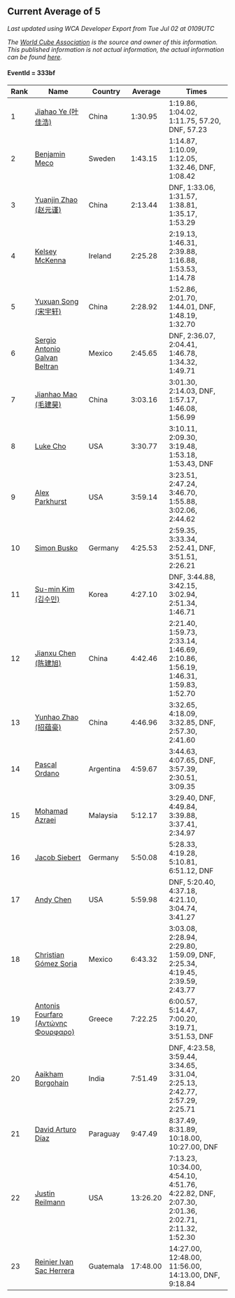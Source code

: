 ## Current Average of 5

*Last updated using WCA Developer Export from Tue Jul 02 at 0109UTC*

*The [World Cube Association](https://www.worldcubeassociation.org) is the source and owner of this information. This published information is not actual information, the actual information can be found [here](https://www.worldcubeassociation.org/results).*

#### EventId = 333bf

|Rank|Name|Country|Average|Times|  
|--|--|--|--|--|  
|1|[Jiahao Ye (叶佳浩)](https://www.worldcubeassociation.org/persons/2016YEJI01)|China|1:30.95|1:19.86, 1:04.02, 1:11.75, 57.20, DNF, 57.23|  
|2|[Benjamin Meco](https://www.worldcubeassociation.org/persons/2012MECO01)|Sweden|1:43.15|1:14.87, 1:10.09, 1:12.05, 1:32.46, DNF, 1:08.42|  
|3|[Yuanjin Zhao (赵元谨)](https://www.worldcubeassociation.org/persons/2015ZHAO22)|China|2:13.44|DNF, 1:33.06, 1:31.57, 1:38.81, 1:35.17, 1:53.29|  
|4|[Kelsey McKenna](https://www.worldcubeassociation.org/persons/2012MCKE01)|Ireland|2:25.28|2:19.13, 1:46.31, 2:39.88, 1:16.88, 1:53.53, 1:14.78|  
|5|[Yuxuan Song (宋宇轩)](https://www.worldcubeassociation.org/persons/2018SONG20)|China|2:28.92|1:52.86, 2:01.70, 1:44.01, DNF, 1:48.19, 1:32.70|  
|6|[Sergio Antonio Galvan Beltran](https://www.worldcubeassociation.org/persons/2017BELT01)|Mexico|2:45.65|DNF, 2:36.07, 2:04.41, 1:46.78, 1:34.32, 1:49.71|  
|7|[Jianhao Mao (毛建昊)](https://www.worldcubeassociation.org/persons/2018MAOJ03)|China|3:03.16|3:01.30, 2:14.03, DNF, 1:57.17, 1:46.08, 1:56.99|  
|8|[Luke Cho](https://www.worldcubeassociation.org/persons/2014CHOL01)|USA|3:30.77|3:10.11, 2:09.30, 3:19.48, 1:53.18, 1:53.43, DNF|  
|9|[Alex Parkhurst](https://www.worldcubeassociation.org/persons/2017PARK04)|USA|3:59.14|3:23.51, 2:47.24, 3:46.70, 1:55.88, 3:02.06, 2:44.62|  
|10|[Simon Busko](https://www.worldcubeassociation.org/persons/2018BUSK02)|Germany|4:25.53|2:59.35, 3:33.34, 2:52.41, DNF, 3:51.51, 2:26.21|  
|11|[Su-min Kim (김수민)](https://www.worldcubeassociation.org/persons/2018KIMS08)|Korea|4:27.10|DNF, 3:44.88, 3:42.15, 3:02.94, 2:51.34, 1:46.71|  
|12|[Jianxu Chen (陈建旭)](https://www.worldcubeassociation.org/persons/2016CHEJ04)|China|4:42.46|2:21.40, 1:59.73, 2:33.14, 1:46.69, 2:10.86, 1:56.19, 1:46.31, 1:59.83, 1:52.70|  
|13|[Yunhao Zhao (招蕴豪)](https://www.worldcubeassociation.org/persons/2008ZHAO05)|China|4:46.96|3:32.65, 4:18.09, 3:32.85, DNF, 2:57.30, 2:41.60|  
|14|[Pascal Ordano](https://www.worldcubeassociation.org/persons/2016ORDA01)|Argentina|4:59.67|3:44.63, 4:07.65, DNF, 3:57.39, 2:30.51, 3:09.35|  
|15|[Mohamad Azraei](https://www.worldcubeassociation.org/persons/2009AZRA01)|Malaysia|5:12.17|3:29.40, DNF, 4:49.84, 3:39.88, 3:37.41, 2:34.97|  
|16|[Jacob Siebert](https://www.worldcubeassociation.org/persons/2017SIEB03)|Germany|5:50.08|5:28.33, 4:19.28, 5:10.81, 6:51.12, DNF|  
|17|[Andy Chen](https://www.worldcubeassociation.org/persons/2015CHEN82)|USA|5:59.98|DNF, 5:20.40, 4:37.18, 4:21.10, 3:04.74, 3:41.27|  
|18|[Christian Gómez Soria](https://www.worldcubeassociation.org/persons/2014SORI05)|Mexico|6:43.32|3:03.08, 2:28.94, 2:29.80, 1:59.09, DNF, 2:25.34, 4:19.45, 2:39.59, 2:43.77|  
|19|[Antonis Fourfaro (Αντώνης Φουρφαρο)](https://www.worldcubeassociation.org/persons/2013FOUR01)|Greece|7:22.25|6:00.57, 5:14.47, 7:00.20, 3:19.71, 3:51.53, DNF|  
|20|[Aaikham Borgohain](https://www.worldcubeassociation.org/persons/2016BORG02)|India|7:51.49|DNF, 4:23.58, 3:59.44, 3:34.65, 3:31.04, 2:25.13, 2:42.77, 2:57.29, 2:25.71|  
|21|[David Arturo Díaz](https://www.worldcubeassociation.org/persons/2016DIAZ14)|Paraguay|9:47.49|8:37.49, 8:31.89, 10:18.00, 10:27.00, DNF|  
|22|[Justin Reilmann](https://www.worldcubeassociation.org/persons/2016REIL03)|USA|13:26.20|7:13.23, 10:34.00, 4:54.10, 4:51.76, 4:22.82, DNF, 2:07.30, 2:01.36, 2:02.71, 2:11.32, 1:52.30|  
|23|[Reinier Ivan Sac Herrera](https://www.worldcubeassociation.org/persons/2016HERR15)|Guatemala|17:48.00|14:27.00, 12:48.00, 11:56.00, 14:13.00, DNF, 9:18.84|  

